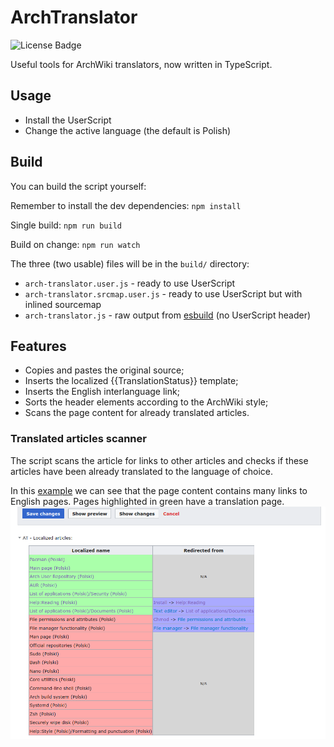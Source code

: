 # ArchTranslator
![License Badge](https://img.shields.io/github/license/bonk-dev/arch-translator?style=flat-square)

Useful tools for ArchWiki translators, now written in TypeScript.

## Usage
- Install the UserScript
- Change the active language (the default is Polish)

## Build
You can build the script yourself:

Remember to install the dev dependencies:
`npm install`

Single build:
`npm run build`

Build on change:
`npm run watch`

The three (two usable) files will be in the `build/` directory:
- `arch-translator.user.js` - ready to use UserScript
- `arch-translator.srcmap.user.js` - ready to use UserScript but with inlined sourcemap
- `arch-translator.js` - raw output from [esbuild](https://esbuild.github.io/) 
(no UserScript header)

## Features
- Copies and pastes the original source;
- Inserts the localized {{TranslationStatus}} template;
- Inserts the English interlanguage link;
- Sorts the header elements according to the ArchWiki style;
- Scans the page content for already translated articles.

### Translated articles scanner
The script scans the article for links to other articles and checks if these articles have
been already translated to the language of choice.

In this [example](https://wiki.archlinux.org/index.php?title=Wireshark_(Polski)&action=edit) we can see that the page content contains many links to English pages.
Pages highlighted in green have a translation page.
![Translated articles scanner UI](assets/translated-articles.png)
